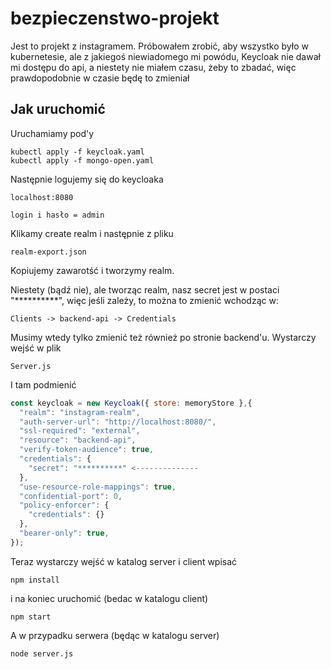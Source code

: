 # bezpieczenstwo-projekt

Jest to projekt z instagramem. Próbowałem zrobić, aby wszystko było w kubernetesie, ale z jakiegoś niewiadomego mi powódu, Keycloak nie dawał mi dostępu do api, a niestety nie miałem czasu, żeby to zbadać, więc prawdopodobnie w czasie będę to zmieniał


## Jak uruchomić
Uruchamiamy pod'y
```
kubectl apply -f keycloak.yaml
kubectl apply -f mongo-open.yaml
```

Następnie logujemy się do keycloaka

```
localhost:8080

login i hasło = admin
```

Klikamy create realm i następnie z pliku
```
realm-export.json
```
Kopiujemy zawarotść i tworzymy realm.

Niestety (bądź nie), ale tworząc realm, nasz secret jest w postaci "**********", więc jeśli zależy, to można to zmienić wchodząc w:
```
Clients -> backend-api -> Credentials
```
Musimy wtedy tylko zmienić też również po stronie backend'u. Wystarczy wejść w plik

```
Server.js
```

I tam podmienić

```js
const keycloak = new Keycloak({ store: memoryStore },{
  "realm": "instagram-realm",
  "auth-server-url": "http://localhost:8080/",
  "ssl-required": "external",
  "resource": "backend-api",
  "verify-token-audience": true,
  "credentials": {
    "secret": "**********" <--------------
  },
  "use-resource-role-mappings": true,
  "confidential-port": 0,
  "policy-enforcer": {
    "credentials": {}
  },
  "bearer-only": true,
});
```

Teraz wystarczy wejść w katalog server i client wpisać

```
npm install
```

i na koniec uruchomić (bedac w katalogu client)
```
npm start
```

A w przypadku serwera (będąc w katalogu server)

```
node server.js
```